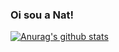 ### Oi sou a Nat!

[![Anurag's github stats](https://github-readme-stats.vercel.app/api?username=natmacedo)](https://github.com/anuraghazra/github-readme-stats)
